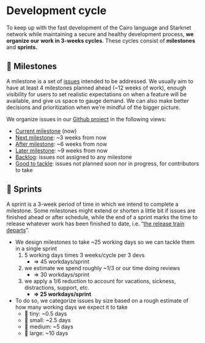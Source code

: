 # Development cycle

To keep up with the fast development of the Cairo language and Starknet network while maintaining a secure
and healthy development process, **we organize our work in 3-weeks cycles**.
These cycles consist of **milestones** and **sprints.**

## 📍 Milestones

A milestone is a set of [issues](https://github.com/OpenZeppelin/cairo-contracts/issues) intended to be addressed.
We usually aim to have at least 4 milestones planned ahead (~12 weeks of work),
enough visibility for users to set realistic expectations on when a feature will be available,
and give us space to gauge demand.
We can also make better decisions and prioritization when we’re mindful of the bigger picture.

We organize issues in our [Github project](https://github.com/orgs/OpenZeppelin/projects/29) in the following views:

- [Current milestone](https://github.com/orgs/OpenZeppelin/projects/29/views/2) (now)
- [Next milestone](https://github.com/orgs/OpenZeppelin/projects/29/views/3): ~3 weeks from now
- [After milestone](https://github.com/orgs/OpenZeppelin/projects/29/views/4): ~6 weeks from now
- [Later milestone](https://github.com/orgs/OpenZeppelin/projects/29/views/5): ~9 weeks from now
- [Backlog](https://github.com/orgs/OpenZeppelin/projects/29/views/7): issues not assigned to any milestone
- [Good to tackle](https://github.com/orgs/OpenZeppelin/projects/29/views/10): issues not planned soon nor in progress, for contributors to take

## 🏁 Sprints

A sprint is a 3-week period of time in which we intend to complete a milestone.
Some milestones might extend or shorten a little bit if issues are finished ahead or after schedule,
while the end of a sprint marks the time to release whatever work has been finished to date,
i.e. “[the release train departs](https://github.com/OpenZeppelin/cairo-contracts/blob/main/RELEASING.md)”.

- We design milestones to take ~25 working days so we can tackle them in a single sprint
    1. 5 working days times 3 weeks/cycle per 3 devs
        - ⇒ 45 workdays/sprint
    2. we estimate we spend roughly ~1/3 or our time doing reviews
        - ⇒ 30 workdays/sprint
    3. we apply a 1/6 reduction to account for vacations, sickness, distractions, support, etc.
        - **⇒ 25 workdays/sprint**
- To do so, we categorize issues by size based on a rough estimate of how many working days we expect it to take
  - 🦔 tiny: ~0.5 days
  - 🐇 small: ~2.5 days
  - 🐂 medium: ~5 days
  - 🦑 large: ~10 days
